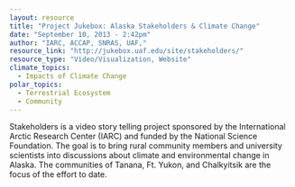 ```yaml
---
layout: resource
title: "Project Jukebox: Alaska Stakeholders & Climate Change"
date: "September 10, 2013 - 2:42pm"
author: "IARC, ACCAP, SNRAS, UAF,"
resource_link: "http://jukebox.uaf.edu/site/stakeholders/"
resource_type: "Video/Visualization, Website"
climate_topics:
  - Impacts of Climate Change
polar_topics:
  - Terrestrial Ecosystem
  - Community
---
```


Stakeholders is a video story telling project sponsored by the International Arctic Research Center (IARC) and funded by the National Science Foundation. The goal is to bring rural community members and university scientists into discussions about climate and environmental change in Alaska. The communities of Tanana, Ft. Yukon, and Chalkyitsik are the focus of the effort to date.